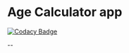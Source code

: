 # Age Calculator app
[![Codacy Badge](https://app.codacy.com/project/badge/Grade/99c11b5c7c124aeebf27b2d7fcb39861)](https://www.codacy.com/gh/ladaposamuel/pipeline_test/dashboard?utm_source=github.com&amp;utm_medium=referral&amp;utm_content=ladaposamuel/pipeline_test&amp;utm_campaign=Badge_Grade)


-- 

